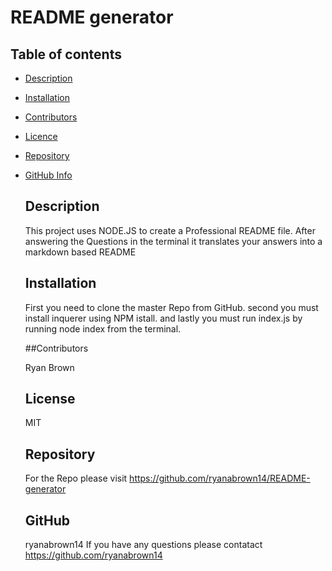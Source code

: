  # README generator

  ## Table of contents

- [Description](#Description)
- [Installation](#Installation)
- [Contributors](#Contributors)
- [Licence](#Licence)
- [Repository](#Repository)
- [GitHub Info](#GitHub)

  ## Description

  This project uses NODE.JS to create a Professional README file.  After answering the Questions in the terminal it translates your answers into a markdown based README

  ## Installation 

  First you need to clone the master Repo from GitHub. second you must install inquerer using NPM istall.  and lastly you must run index.js by running node index from the terminal.

  ##Contributors

  Ryan Brown

  ## License

  MIT

  ## Repository

  For the Repo please visit https://github.com/ryanabrown14/README-generator

  ## GitHub

  ryanabrown14
  If you have any questions please contatact https://github.com/ryanabrown14 